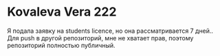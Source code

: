 # Kovaleva Vera 222

Я подала заявку на students licence, но она рассматривается 7 дней.. Для push в другой репозиторий, мне не хватает прав, поэтому репозиторий полностью публичный.
